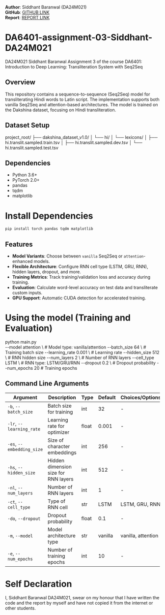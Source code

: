 **Author**: Siddhant Baranwal (DA24M021)  
**GitHub**: [GITHUB LINK]()  
**Report**: [REPORT LINK]()



# DA6401-assignment-03-Siddhant-DA24M021
DA24M021 Siddhant Baranwal Assignment 3 of the course DA6401: Introduction to Deep Learning: Transliteration System with Seq2Seq

## Overview
This repository contains a sequence-to-sequence (Seq2Seq) model for transliterating Hindi words to Latin script. The implementation supports both vanilla Seq2Seq and attention-based architectures. The model is trained on the Dakshina dataset, focusing on Hindi transliteration.

## Dataset Setup
project_root/
├── dakshina_dataset_v1.0/
│   └── hi/
│       └── lexicons/
│           ├── hi.translit.sampled.train.tsv
│           ├── hi.translit.sampled.dev.tsv
│           └── hi.translit.sampled.test.tsv

## Dependencies
- Python 3.6+
- PyTorch 2.0+
- pandas
- tqdm
- matplotlib


# Install Dependencies

```bash
pip install torch pandas tqdm matplotlib
```


## Features
- **Model Variants**: Choose between `vanilla` Seq2Seq or `attention`-enhanced models.
- **Flexible Architecture**: Configure RNN cell type (LSTM, GRU, RNN), hidden layers, dropout, and more.
- **Training Metrics**: Track training/validation loss and accuracy during training.
- **Evaluation**: Calculate word-level accuracy on test data and transliterate custom inputs.
- **GPU Support**: Automatic CUDA detection for accelerated training.


# Using the model (Training and Evaluation)
python main.py \
  --model attention \          # Model type: vanilla/attention
  --batch_size 64 \            # Training batch size
  --learning_rate 0.001 \      # Learning rate
  --hidden_size 512 \          # RNN hidden size
  --num_layers 2 \             # Number of RNN layers
  --cell_type LSTM \           # RNN type: LSTM/GRU/RNN
  --dropout 0.2 \              # Dropout probability
  --num_epochs 20              # Training epochs


## Command Line Arguments

| Argument                 | Description                                   | Type    | Default | Choices/Options           |
|--------------------------|-----------------------------------------------|---------|---------|---------------------------|
| `-b`, `--batch_size`     | Batch size for training                       | int     | 32      | -                         |
| `-lr`, `--learning_rate` | Learning rate for optimizer                   | float   | 0.001   | -                         |
| `-es`, `--embedding_size`| Size of character embeddings                  | int     | 256     | -                         |
| `-hs`, `--hidden_size`   | Hidden dimension size for RNN layers          | int     | 512     | -                         |
| `-nl`, `--num_layers`    | Number of RNN layers                          | int     | 1       | -                         |
| `-ct`, `--cell_type`     | Type of RNN cell                              | str     | LSTM    | LSTM, GRU, RNN            |
| `-do`, `--dropout`       | Dropout probability                           | float   | 0.1     | -                         |
| `-m`, `--model`          | Model architecture type                       | str     | vanilla | vanilla, attention        |
| `-e`, `--num_epochs`     | Number of training epochs                     | int     | 10      | -                         |


# Self Declaration
I, Siddhant Baranwal DA24M021, swear on my honour that I have written the code and the report by myself and have not copied it from the internet or other students.